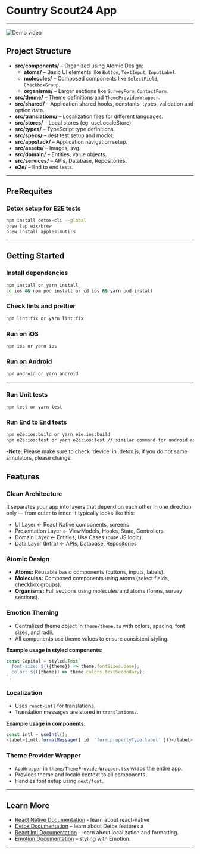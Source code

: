 # Country Scout24 App

---

![Demo video](./src/assets/demo/counrtyscout241.gif 'demo')

## Project Structure

- **src/components/** – Organized using Atomic Design:
  - **atoms/** – Basic UI elements like `Button`, `TextInput`, `InputLabel`.
  - **molecules/** – Composed components like `SelectField`, `CheckboxGroup`.
  - **organisms/** – Larger sections like `SurveyForm`, `ContactForm`.
- **src/theme/** – Theme definitions and `ThemeProviderWrapper`.
- **src/shared/** – Application shared hooks, constants, types, validation and option data.
- **src/translations/** – Localization files for different languages.
- **src/stores/** – Local stores (eg. useLocaleStore).
- **src/types/** – TypeScript type definitions.
- **src/specs/** – Jest test setup and mocks.
- **src/appstack/** – Application navigation setup.
- **src/assets/** – Images, svg.
- **src/domain/** – Entities, value objects.
- **src/services/** – APIs, Database, Repositories.
- **e2e/** – End to end tests.


---
## PreRequites

### Detox setup for E2E tests

```bash
npm install detox-cli --global
brew tap wix/brew
brew install applesimutils
```

---

## Getting Started

### Install dependencies


```bash
npm install or yarn install
cd ios && npm pod install or cd ios && yarn pod install
```

### Check lints and prettier

```bash
npm lint:fix or yarn lint:fix
```

### Run on iOS

```bash
npm ios or yarn ios
```

### Run on Android

```bash
npm android or yarn android
```

---

### Run Unit tests

```bash
npm test or yarn test
```

### Run End to End tests
```bash
npm e2e:ios:build or yarn e2e:ios:build
npm e2e:ios:test or yarn e2e:ios:test // similar command for android as well
```

-**Note:** Please make sure to check 'device' in  .detox.js, if you do not same simulators, please change.


## Features

### Clean Architecture
It separates your app into layers that depend on each other in one direction only — from outer to inner.
It typically looks like this:

- UI Layer ← React Native components, screens
- Presentation Layer ← ViewModels, Hooks, State, Controllers
- Domain Layer ← Entities, Use Cases (pure JS logic)
- Data Layer (Infra) ← APIs, Database, Repositories
          

### Atomic Design

- **Atoms:** Reusable basic components (buttons, inputs, labels).
- **Molecules:** Composed components using atoms (select fields, checkbox groups).
- **Organisms:** Full sections using molecules and atoms (forms, survey sections).

### Emotion Theming

- Centralized theme object in `theme/theme.ts` with colors, spacing, font sizes, and radii.
- All components use theme values to ensure consistent styling.

**Example usage in styled components:**

```ts
const Capital = styled.Text`
  font-size: ${({theme}) => theme.fontSizes.base};
  color: ${({theme}) => theme.colors.textSecondary};
`;
```

### Localization

- Uses [`react-intl`](https://formatjs.io/docs/react-intl) for translations.
- Translation messages are stored in `translations/`.

**Example usage in components:**

```ts
const intl = useIntl();
<label>{intl.formatMessage({ id: 'form.propertyType.label' })}</label>
```

### Theme Provider Wrapper

- `AppWrapper` in `theme/ThemeProviderWrapper.tsx` wraps the entire app.
- Provides theme and locale context to all components.
- Handles font setup using `next/font`.

---

## Learn More
- [React Native Documentation](https://emotion.sh/docs/introduction) - learn about react-native
- [Detox Documentation](https://wix.github.io/Detox/docs/introduction/getting-started) – learn about Detox features a
- [React Intl Documentation](https://formatjs.io/docs/react-intl/) – learn about localization and formatting.
- [Emotion Documentation](https://emotion.sh/docs/introduction) – styling with Emotion.

---
